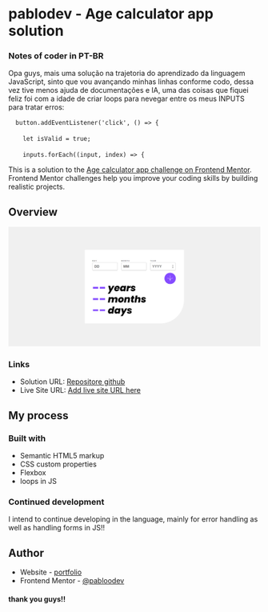 # pablodev - Age calculator app solution

### Notes of coder in PT-BR

Opa guys, mais uma solução na trajetoria do aprendizado da linguagem JavaScript, sinto que vou avançando minhas linhas conforme codo, dessa vez tive menos ajuda de documentações e IA, uma das coisas que fiquei feliz foi com a idade de criar loops para nevegar entre os meus INPUTS para tratar erros:

``` 
  button.addEventListener('click', () => {

    let isValid = true;

    inputs.forEach((input, index) => {
 ```

This is a solution to the [Age calculator app challenge on Frontend Mentor](https://www.frontendmentor.io/challenges/age-calculator-app-dF9DFFpj-Q). Frontend Mentor challenges help you improve your coding skills by building realistic projects. 

## Overview

![](./assets/images/print-site.png)

### Links

- Solution URL: [Repositore github](https://github.com/Pabloodev/age-calculator)
- Live Site URL: [Add live site URL here](https://your-live-site-url.com)

## My process

### Built with

- Semantic HTML5 markup
- CSS custom properties
- Flexbox
- loops in JS


### Continued development

I intend to continue developing in the language, mainly for error handling as well as handling forms in JS!!


## Author

- Website - [portfolio](https://www.pabloteixeira.site)
- Frontend Mentor - [@pabloodev](https://www.frontendmentor.io/profile/pabloodev)

#### thank you guys!!
